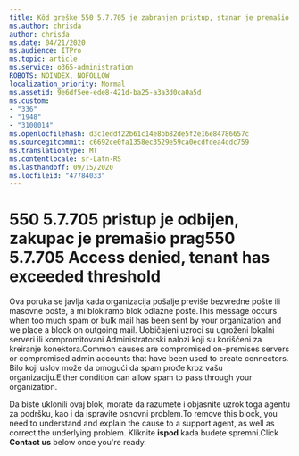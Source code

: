 ```yaml
---
title: Kôd greške 550 5.7.705 je zabranjen pristup, stanar je premašio prag
ms.author: chrisda
author: chrisda
ms.date: 04/21/2020
ms.audience: ITPro
ms.topic: article
ms.service: o365-administration
ROBOTS: NOINDEX, NOFOLLOW
localization_priority: Normal
ms.assetid: 9e6df5ee-ede8-421d-ba25-a3a3d0ca0a5d
ms.custom:
- "336"
- "1948"
- "3100014"
ms.openlocfilehash: d3c1eddf22b61c14e8bb82de5f2e16e84786657c
ms.sourcegitcommit: c6692ce0fa1358ec3529e59ca0ecdfdea4cdc759
ms.translationtype: MT
ms.contentlocale: sr-Latn-RS
ms.lasthandoff: 09/15/2020
ms.locfileid: "47784033"
---
```

# <a name="550-57705-access-denied-tenant-has-exceeded-threshold"></a><span data-ttu-id="11043-102">550 5.7.705 pristup je odbijen, zakupac je premašio prag</span><span class="sxs-lookup"><span data-stu-id="11043-102">550 5.7.705 Access denied, tenant has exceeded threshold</span></span>

<span data-ttu-id="11043-103">Ova poruka se javlja kada organizacija pošalje previše bezvredne pošte ili masovne pošte, a mi blokiramo blok odlazne pošte.</span><span class="sxs-lookup"><span data-stu-id="11043-103">This message occurs when too much spam or bulk mail has been sent by your organization and we place a block on outgoing mail.</span></span>
<span data-ttu-id="11043-104">Uobičajeni uzroci su ugroženi lokalni serveri ili kompromitovani Administratorski nalozi koji su korišćeni za kreiranje konektora.</span><span class="sxs-lookup"><span data-stu-id="11043-104">Common causes are compromised on-premises servers or compromised admin accounts that have been used to create connectors.</span></span> <span data-ttu-id="11043-105">Bilo koji uslov može da omogući da spam prođe kroz vašu organizaciju.</span><span class="sxs-lookup"><span data-stu-id="11043-105">Either condition can allow spam to pass through your organization.</span></span>

<span data-ttu-id="11043-106">Da biste uklonili ovaj blok, morate da razumete i objasnite uzrok toga agentu za podršku, kao i da ispravite osnovni problem.</span><span class="sxs-lookup"><span data-stu-id="11043-106">To remove this block, you need to understand and explain the cause to a support agent, as well as correct the underlying problem.</span></span>
<span data-ttu-id="11043-107">Kliknite **ispod** kada budete spremni.</span><span class="sxs-lookup"><span data-stu-id="11043-107">Click **Contact us** below once you're ready.</span></span>
